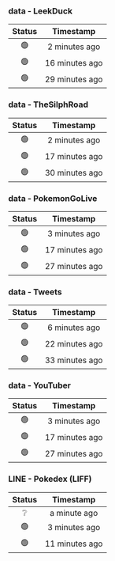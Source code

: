 ### data - LeekDuck
| Status | Timestamp |
|:------:|:---------:|
| 🟢 | 2 minutes ago |
| 🟢 | 16 minutes ago |
| 🟢 | 29 minutes ago |

### data - TheSilphRoad
| Status | Timestamp |
|:------:|:---------:|
| 🟢 | 2 minutes ago |
| 🟢 | 17 minutes ago |
| 🟢 | 30 minutes ago |

### data - PokemonGoLive
| Status | Timestamp |
|:------:|:---------:|
| 🟢 | 3 minutes ago |
| 🟢 | 17 minutes ago |
| 🟢 | 27 minutes ago |

### data - Tweets
| Status | Timestamp |
|:------:|:---------:|
| 🟢 | 6 minutes ago |
| 🟢 | 22 minutes ago |
| 🟢 | 33 minutes ago |

### data - YouTuber
| Status | Timestamp |
|:------:|:---------:|
| 🟢 | 3 minutes ago |
| 🟢 | 17 minutes ago |
| 🟢 | 27 minutes ago |

### LINE - Pokedex (LIFF)
| Status | Timestamp |
|:------:|:---------:|
| ❔ | a minute ago |
| 🟢 | 3 minutes ago |
| 🟢 | 11 minutes ago |


